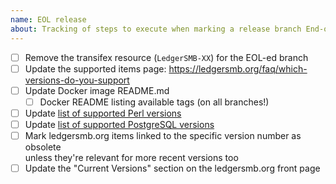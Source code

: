 ```yaml
---
name: EOL release
about: Tracking of steps to execute when marking a release branch End-of-Life
---
```



* [ ] Remove the transifex resource (`LedgerSMB-XX`) for the EOL-ed branch
* [ ] Update the supported items page: https://ledgersmb.org/faq/which-versions-do-you-support
* [ ] Update Docker image README.md
  * [ ] Docker README listing available tags (on all branches!)
* [ ] Update [list of supported Perl versions](https://ledgersmb.org/faq/which-versions-perl-does-ledgersmb-support)
* [ ] Update [list of supported PostgreSQL versions](https://ledgersmb.org/faq/installation/what-versions-postgresql-does-ledgersmb-support)
* [ ] Mark ledgersmb.org items linked to the specific version number as obsolete  
      unless they're relevant for more recent versions too
* [ ] Update the "Current Versions" section on the ledgersmb.org front page
